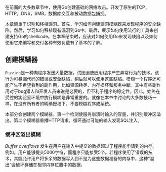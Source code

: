 在前面的大多数章节中，使用Go创建基础的网络攻击。开发了原生的TCP，HTTP，DNS，SMB，数据库交互和被动数据包捕捉。

本章侧重于识别和移植漏洞。首先，学习如何创建漏洞模糊器来发现程序的安全缺陷。然后，学习如何移植现有漏洞到Go中。最后，展示如何使用流行的工具来创建支持Go的shellcode。在本章结束时，应该对如何使用Go来发现缺陷以及如何使用它来编写和交付各种有效负载有了基本的了解。

## 创建模糊器

`Fuzzing`是一种向程序发送大量数据，试图迫使应用程序产生异常行为的技术。该行为可暴漏代码的错误或安全缺陷，稍后就可以使用这些缺陷。模糊一个程序还可能产生不希望看到的副作用，比如资源耗尽、内存损坏和服务中断。其中有些副作用对于bug猎人和开发人员来说是必要的，但不利于程序的稳定性。因此，始终在受控的实验室环境中执行模糊是非常重要的。就像在本书中讨论的大多数技巧一样，在没有所有者的明确授权下，不要模糊程序或系统。

本部分会创建两个模糊器。第一个检测使服务崩溃时输入的容量，并识别缓冲区溢出。第二个模糊器重播HTTP请求，循环通过可能的输入发现SQL注入。

### 缓冲区溢出模糊

*Buffer overflows* 发生在用户在输入中提交的数据超过了程序能申请到的内存。例如，用户能够提交5000字符，而程序只能接受5个。若程序使用了错误的技术，其能允许用户将多余的数据写入到不是为这些数据准备的内存中，这种“溢出”会破坏存储在相邻内存位置中的数据，

